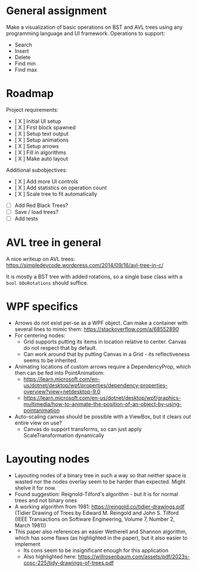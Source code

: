# General assignment
Make a visualization of basic operations on BST and AVL trees using any programming language and UI framework.
Operations to support:
- Search
- Insert
- Delete
- Find min
- Find max

# Roadmap
Project requirements:
- [ X ] Initial UI setup
- [ X ] First block spawned
- [ X ] Setup text output
- [ X ] Setup animations
- [ X ] Setup arrows
- [ X ] Fill in algorithms
- [ X ] Make auto layout

Additional subobjectives:
- [ X ] Add more UI controls
- [ X ] Add statistics on operation count
- [ X ] Scale tree to fit automatically
- [   ] Add Red Black Trees?
- [   ] Save / load trees?
- [   ] Add tests

# AVL tree in general
A nice writeup on AVL trees: https://simpledevcode.wordpress.com/2014/09/16/avl-tree-in-c/

It is mostly a BST tree with added rotations, so a single base class with a `bool bDoRotations` should suffice.

# WPF specifics
- Arrows do not exist per-se as a WPF object. Can make a container with several lines to mimic them:
  https://stackoverflow.com/a/68552890
- For centering nodes:
  - Grid supports putting its items in location relative to center. Canvas do not respect that by default.
  - Can work around that by putting Canvas in a Grid - its reflectiveness seems to be inherited.
- Animating locations of custom arrows require a DependencyProp, which then can be fed into PointAnimatiom: 
  - https://learn.microsoft.com/en-us/dotnet/desktop/wpf/properties/dependency-properties-overview?view=netdesktop-9.0
  - https://learn.microsoft.com/en-us/dotnet/desktop/wpf/graphics-multimedia/how-to-animate-the-position-of-an-object-by-using-pointanimation
- Auto-scaling canvas should be possible with a ViewBox, but it clears out entire view on use?
  - Canvas do support transforms, so can just apply ScaleTransformation dynamically

# Layouting nodes
- Layouting nodes of a binary tree in such a way so that neither space is wasted nor the nodes overlay seem to be harder than expected. Might shelve it for now.
- Found suggestion: Reignold-Tilford's algorithm - but it is for normal trees and not binary ones
- A working algorithm from 1981: https://reingold.co/tidier-drawings.pdf 
  (Tidier Drawing of Trees by Edward M. Reingold and John S. Tilford (IEEE Transactions on Software Engineering, Volume 7, Number 2, March 1981))
- This paper also references an easier Wetherell and Shannon algorithm, which has some flaws (as highlighted in the paper), but it also easier to implement
  - Its cons seem to be insignificant enough for this application
  - Also highlighted here: https://willrosenbaum.com/assets/pdf/2023s-cosc-225/tidy-drawings-of-trees.pdf